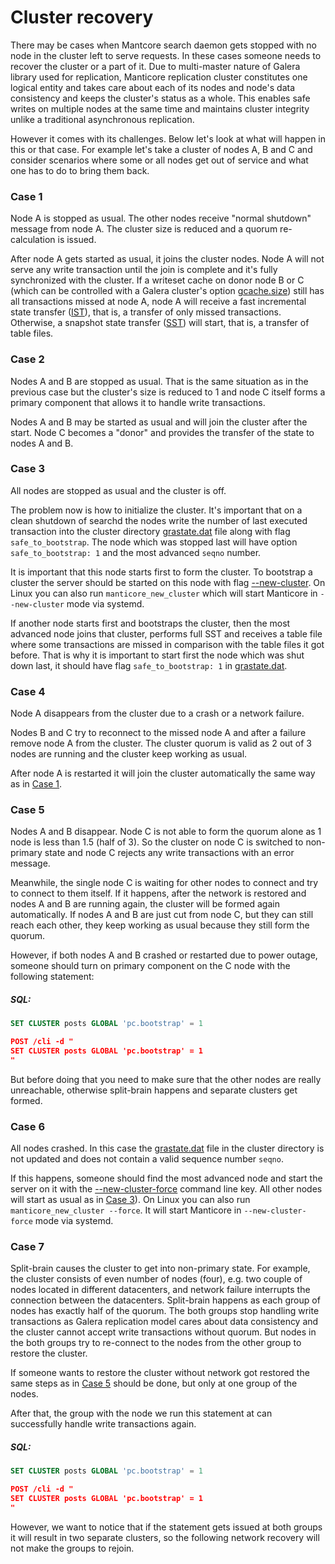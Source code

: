 # Cluster recovery

There may be cases when Mantcore search daemon gets stopped with no node in the cluster left to serve requests. In these cases someone needs to recover the cluster or a part of it. Due to multi-master nature of Galera library used for replication, Manticore replication cluster constitutes one logical entity and takes care about each of its nodes and node's data consistency and keeps the cluster's status as a whole. This enables safe writes on multiple nodes at the same time and maintains cluster integrity unlike a traditional asynchronous replication.

However it comes with its challenges. Below let's look at what will happen in this or that case. For example let's take a cluster of nodes A, B and C and consider scenarios where some or all nodes get out of service and what one has to do to bring them back.

### Case 1

Node A is stopped as usual. The other nodes receive "normal shutdown" message from node A. The cluster size is reduced and a quorum re-calculation is issued.

After node A gets started as usual, it joins the cluster nodes. Node A will not serve any write transaction until the join is complete and it's fully synchronized with the cluster. If a writeset cache on donor node B or C (which can be controlled with a Galera cluster's option [gcache.size](https://galeracluster.com/library/documentation/galera-parameters.html#gcache-size)) still has all transactions missed at node A, node A will receive a fast incremental state transfer ([IST](https://galeracluster.com/library/documentation/state-transfer.html#state-transfer-ist)), that is, a transfer of only missed transactions. Otherwise, a snapshot state transfer ([SST](https://galeracluster.com/library/documentation/state-transfer.html#state-transfer-sst)) will start, that is, a transfer of table files.

### Case 2

Nodes A and B are stopped as usual. That is the same situation as in the previous case but the cluster's size is reduced to 1 and node C itself forms a primary component that allows it to handle write transactions.

Nodes A and B may be started as usual and will join the cluster after the start. Node C becomes a "donor" and provides the transfer of the state to nodes A and B.

### Case 3

All nodes are stopped as usual and the cluster is off.

The problem now is how to initialize the cluster. It's important that on a clean shutdown of searchd the nodes write the number of last executed transaction into the cluster directory [grastate.dat](../../Creating_a_cluster/Setting_up_replication/Restarting_a_cluster.md) file along with flag `safe_to_bootstrap`. The node which was stopped last will have option `safe_to_bootstrap: 1` and the most advanced `seqno` number.

It is important that this node starts first to form the cluster. To bootstrap a cluster the server should be started on this node with flag [--new-cluster](../../Creating_a_cluster/Setting_up_replication/Restarting_a_cluster.md). On Linux you can also run `manticore_new_cluster` which will start Manticore in `--new-cluster` mode via systemd.

If another node starts first and bootstraps the cluster, then the most advanced node joins that cluster, performs full SST and receives a table file where some transactions are missed in comparison with the table files it got before. That is why it is important to start first the node which was shut down last, it should have flag `safe_to_bootstrap: 1` in [grastate.dat](../../Creating_a_cluster/Setting_up_replication/Restarting_a_cluster.md).

### Case 4

Node A disappears from the cluster due to a crash or a network failure.

Nodes B and C try to reconnect to the missed node A and after a failure remove node A from the cluster. The cluster quorum is valid as 2 out of 3 nodes are running and the cluster keep working as usual.

After node A is restarted it will join the cluster automatically the same way as in [Case 1](../../Creating_a_cluster/Setting_up_replication/Cluster_recovery.md#Case-1).

### Case 5

Nodes A and B disappear. Node C is not able to form the quorum alone as 1 node is less than 1.5 (half of 3). So the cluster on node C is switched to non-primary state and node C rejects any write transactions with an error message.

Meanwhile, the single node C is waiting for other nodes to connect and try to connect to them itself. If it happens, after the network is restored and nodes A and B are running again, the cluster will be formed again automatically. If nodes A and B are just cut from node C, but they can still reach each other, they keep working as usual because they still form the quorum.

<!-- example case 5 -->
However, if both nodes A and B crashed or restarted due to power outage, someone should turn on primary component on the C node with the following statement:


<!-- intro -->
##### SQL:

<!-- request SQL -->

```sql
SET CLUSTER posts GLOBAL 'pc.bootstrap' = 1
```
<!-- request HTTP -->

```json
POST /cli -d "
SET CLUSTER posts GLOBAL 'pc.bootstrap' = 1
"
```
<!-- end -->

But before doing that you need to make sure that the other nodes are really unreachable, otherwise split-brain happens and separate clusters get formed.

### Case 6

All nodes crashed. In this case the [grastate.dat](../../Creating_a_cluster/Setting_up_replication/Restarting_a_cluster.md) file in the cluster directory is not updated and does not contain a valid sequence number `seqno`.

If this happens, someone should find the most advanced node and start the server on it with the [--new-cluster-force](../../Creating_a_cluster/Setting_up_replication/Restarting_a_cluster.md) command line key. All other nodes will start as usual as in [Case 3](../../Creating_a_cluster/Setting_up_replication/Cluster_recovery.md#Case-3)).
On Linux you can also run `manticore_new_cluster --force`. It will start Manticore in `--new-cluster-force` mode via systemd.

### Case 7

Split-brain causes the cluster to get into non-primary state. For example, the cluster consists of even number of nodes (four), e.g. two couple of nodes located in different datacenters, and network failure interrupts the connection between the datacenters. Split-brain happens as each group of nodes has exactly half of the quorum. The both groups stop handling write transactions as Galera replication model cares about data consistency and the cluster cannot accept write transactions without quorum. But nodes in the both groups try to re-connect to the nodes from the other group to restore the cluster.

<!-- example case 7 -->
If someone wants to restore the cluster without network got restored the same steps as in [Case 5](../../Creating_a_cluster/Setting_up_replication/Cluster_recovery.md#Case-5) should be done, but only at one group of the nodes.

After that, the group with the node we run this statement at can successfully handle write transactions again.


<!-- intro -->
##### SQL:

<!-- request SQL -->

```sql
SET CLUSTER posts GLOBAL 'pc.bootstrap' = 1
```
<!-- request HTTP -->

```json
POST /cli -d "
SET CLUSTER posts GLOBAL 'pc.bootstrap' = 1
"
```
<!-- end -->

However, we want to notice that if the statement gets issued at both groups it will result in two separate clusters, so the following network recovery will not make the groups to rejoin.
